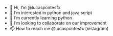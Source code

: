 - 👋 Hi, I’m @lucaspontesfx
- 👀 I’m interested in python and java script
- 🌱 I’m currently learning python
- 💞️ I’m looking to collaborate on our improvement
- 📫 How to reach me @lucaspontesfx (instagram)

<!---
lucaspontesfx/lucaspontesfx is a ✨ special ✨ repository because its `README.md` (this file) appears on your GitHub profile.
You can click the Preview link to take a look at your changes.
--->

